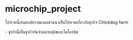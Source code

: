 # microchip_project

<p>โปรเจคนี้ส่งมหาลัยราชมงคลล้านนาเป็นโปรเจคเกี่ยวกับธุรกิจ Chickdog farm<p>
 - ธุรกิจนี้เป็นธุรกิจจัดจำหน่ายสุนัขและไมโครชิพ
